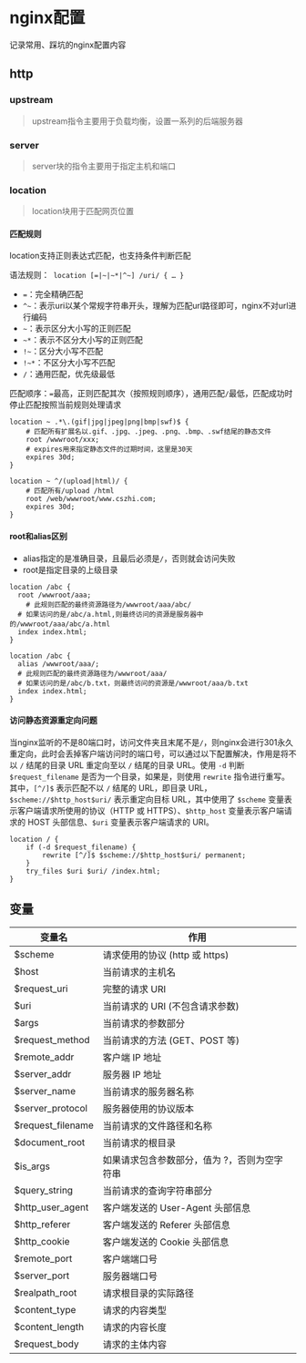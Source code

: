 # nginx配置
记录常用、踩坑的nginx配置内容

## http
### upstream
> upstream指令主要用于负载均衡，设置一系列的后端服务器
### server
> server块的指令主要用于指定主机和端口
### location
> location块用于匹配网页位置
#### 匹配规则
 location支持正则表达式匹配，也支持条件判断匹配

语法规则：` location [=|~|~*|^~] /uri/ { … }`

- `=`：完全精确匹配
- `^~`：表示uri以某个常规字符串开头，理解为匹配url路径即可，nginx不对url进行编码
- `~`：表示区分大小写的正则匹配
- `~*`：表示不区分大小写的正则匹配
- `!~`：区分大小写不匹配
- `!~*`：不区分大小写不匹配
- `/`：通用匹配，优先级最低

匹配顺序：`=`最高，正则匹配其次（按照规则顺序），通用匹配`/`最低，匹配成功时停止匹配按照当前规则处理请求

```nginx
location ~ .*\.(gif|jpg|jpeg|png|bmp|swf)$ {
    # 匹配所有扩展名以.gif、.jpg、.jpeg、.png、.bmp、.swf结尾的静态文件
    root /wwwroot/xxx;
    # expires用来指定静态文件的过期时间，这里是30天
    expires 30d;
}
```

```nginx
location ~ ^/(upload|html)/ {
	# 匹配所有/upload /html
	root /web/wwwroot/www.cszhi.com;
	expires 30d;
}
```

#### root和alias区别

- alias指定的是准确目录，且最后必须是`/`，否则就会访问失败
- root是指定目录的上级目录

```nginx
location /abc {
  root /wwwroot/aaa;
 	# 此规则匹配的最终资源路径为/wwwroot/aaa/abc/
  # 如果访问的是/abc/a.html,则最终访问的资源是服务器中的/wwwroot/aaa/abc/a.html
  index index.html;
}

location /abc {
  alias /wwwroot/aaa/;
  # 此规则匹配的最终资源路径为/wwwroot/aaa/
  # 如果访问的是/abc/b.txt，则最终访问的资源是/wwwroot/aaa/b.txt
  index index.html;
}
```

#### 访问静态资源重定向问题

当nginx监听的不是80端口时，访问文件夹且末尾不是`/`，则nginx会进行301永久重定向，此时会丢掉客户端访问时的端口号，可以通过以下配置解决，作用是将不以 `/` 结尾的目录 URL 重定向至以 `/` 结尾的目录 URL。使用 `-d` 判断 `$request_filename` 是否为一个目录，如果是，则使用 `rewrite` 指令进行重写。其中，`[^/]$` 表示匹配不以 `/` 结尾的 URL，即目录 URL，`$scheme://$http_host$uri/` 表示重定向目标 URL，其中使用了 `$scheme` 变量表示客户端请求所使用的协议（HTTP 或 HTTPS）、`$http_host` 变量表示客户端请求的 HOST 头部信息、`$uri` 变量表示客户端请求的 URI。

```nginx
location / {
    if (-d $request_filename) {
        rewrite [^/]$ $scheme://$http_host$uri/ permanent;
    }
    try_files $uri $uri/ /index.html;
}
```

## 变量
| 变量名                   | 作用                           |
|------------------------|----------------------------|
| $scheme                | 请求使用的协议 (http 或 https)      |
| $host                  | 当前请求的主机名                 |
| $request_uri           | 完整的请求 URI                  |
| $uri                   | 当前请求的 URI (不包含请求参数)     |
| $args                  | 当前请求的参数部分                |
| $request_method        | 当前请求的方法 (GET、POST 等)    |
| $remote_addr           | 客户端 IP 地址                  |
| $server_addr           | 服务器 IP 地址                  |
| $server_name           | 当前请求的服务器名称              |
| $server_protocol       | 服务器使用的协议版本              |
| $request_filename      | 当前请求的文件路径和名称            |
| $document_root         | 当前请求的根目录                 |
| $is_args               | 如果请求包含参数部分，值为 ?，否则为空字符串 |
| $query_string          | 当前请求的查询字符串部分            |
| $http_user_agent       | 客户端发送的 User-Agent 头部信息    |
| $http_referer          | 客户端发送的 Referer 头部信息       |
| $http_cookie           | 客户端发送的 Cookie 头部信息        |
| $remote_port           | 客户端端口号                    |
| $server_port           | 服务器端口号                    |
| $realpath_root         | 请求根目录的实际路径                |
| $content_type          | 请求的内容类型                     |
| $content_length        | 请求的内容长度                   |
| $request_body          | 请求的主体内容                    |

